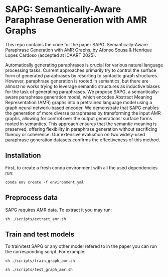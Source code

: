 # SAPG: Semantically-Aware Paraphrase Generation with AMR Graphs


This repo contains the code for the paper SAPG: Semantically-Aware Paraphrase Generation with AMR Graphs, by Afonso Sousa & Henrique Lopes Cardoso (accepted at ICAART 2025).

Automatically generating paraphrases is crucial for various natural language processing tasks. Current approaches primarily try to control the surface form of generated paraphrases by resorting to syntactic graph structures. However, paraphrase generation is rooted in semantics, but there are almost no works trying to leverage semantic structures as inductive biases for the task of generating paraphrases. We propose SAPG, a semantically-aware paraphrase generation model, which encodes Abstract Meaning Representation (AMR) graphs into a pretrained language model using a graph neural network-based encoder. We demonstrate that SAPG enables the generation of more diverse paraphrases by transforming the input AMR graphs, allowing for control over the output generations' surface forms rooted in semantics. This approach ensures that the semantic meaning is preserved, offering flexibility in paraphrase generation without sacrificing fluency or coherence. Our extensive evaluation on two widely-used paraphrase generation datasets confirms the effectiveness of this method.

## Installation
First, to create a fresh conda environment with all the used dependencies run:
```
conda env create -f environment.yml
```

## Preprocess data
SAPG requires AMR data. To extract it you may run:
```
sh ./scripts/extract_amr.sh
```

## Train and test models
To train/test SAPG or any other model refered to in the paper you can run the corresponding script. For example:
```
sh ./scripts/train_graph_amr.sh
```

```
sh ./scripts/test_graph_amr.sh
```
